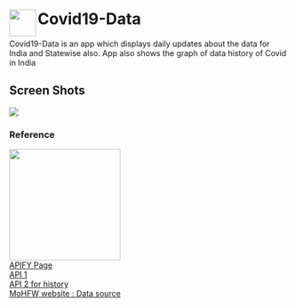 # Covid19-Data <a href="url"><img src="https://user-images.githubusercontent.com/53184162/97488837-c962b980-1984-11eb-8715-1937e750d97b.png" align="left" height="48" width="48" ></a>

Covid19-Data is an app which displays daily updates about the data for India and Statewise also. App also shows the graph of data history of Covid in India

## Screen Shots
 <a href="url"><img src="https://user-images.githubusercontent.com/53184162/114328737-16190600-9b5b-11eb-8c9e-9c7cf9881893.jpeg" height = "auto" width ="auto" ></a>

### Reference
 <a href="https://github.com/PhilJay/MPAndroidChart"><img src="https://camo.githubusercontent.com/469a2460e3ae032f18db106cfae67adeea99e8ba/68747470733a2f2f7261772e6769746875622e636f6d2f5068696c4a61792f4d5043686172742f6d61737465722f64657369676e2f666561747572655f677261706869635f736d616c6c65722e706e67" height = "auto" width ="200" ><br>
  <a href="https://apify.com/zuzka/covid-in">APIFY Page</a><br>
  <a href="https://api.apify.com/v2/key-value-stores/toDWvRj1JpTXiM8FF/records/LATEST?disableRedirect=true">API 1</a><br>
  <a href="https://api.apify.com/v2/datasets/58a4VXwBBF0HtxuQa/items?format=json&clean=1">API 2 for history</a><br>
  <a href="https://www.mohfw.gov.in/">MoHFW website : Data source</a>
